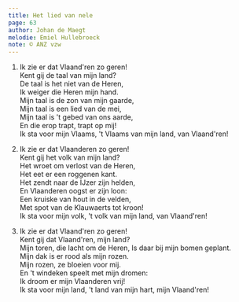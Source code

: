 ```yaml
---
title: Het lied van nele
page: 63
author: Johan de Maegt
melodie: Emiel Hullebroeck
note: © ANZ vzw
---
```


1. Ik zie er dat Vlaand'ren zo geren!  
Kent gij de taal van mijn land?  
De taal is het niet van de Heren,  
Ik weiger die Heren mijn hand.  
Mijn taal is de zon van mijn gaarde,  
Mijn taal is een lied van de mei,  
Mijn taal is 't gebed van ons aarde,  
En die erop trapt, trapt op mij!  
Ik sta voor mijn Vlaams, 't Vlaams van mijn land, 
van Vlaand'ren!

2. Ik zie er dat Vlaanderen zo geren!  
Kent gij het volk van mijn land?  
Het wroet om verlost van de Heren,  
Het eet er een roggenen kant.  
Het zendt naar de IJzer zijn helden,  
En Vlaanderen oogst er zijn loon:  
Een kruiske van hout in de velden,  
Met spot van de Klauwaerts tot kroon!  
Ik sta voor mijn volk, 't volk van mijn land, 
van Vlaand'ren!

3. Ik zie er dat Vlaand'ren zo geren!  
Kent gij dat Vlaand'ren, mijn land?  
Mijn toren, die lacht om de Heren,
Is daar bij mijn bomen geplant.  
Mijn dak is er rood als mijn rozen.  
Mijn rozen, ze bloeien voor mij.  
En 't windeken speelt met mijn dromen:  
Ik droom er mijn Vlaanderen vrij!  
Ik sta voor mijn land, 't land van mijn hart, 
mijn Vlaand'ren!